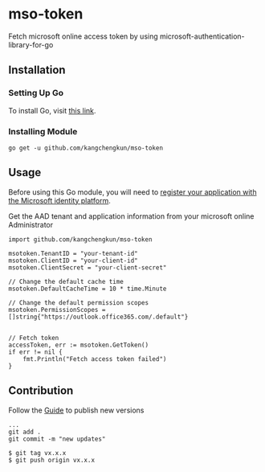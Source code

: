 # mso-token
Fetch microsoft online access token by using microsoft-authentication-library-for-go

## Installation

### Setting Up Go
To install Go, visit [this link](https://golang.org/dl/).

### Installing Module
`go get -u github.com/kangchengkun/mso-token`

## Usage
Before using this Go module, you will need to [register your application with the Microsoft identity platform](https://docs.microsoft.com/azure/active-directory/develop/quickstart-v2-register-an-app).

Get the AAD tenant and application information from your microsoft online Administrator

```
import github.com/kangchengkun/mso-token

msotoken.TenantID = "your-tenant-id"
msotoken.ClientID = "your-client-id"
msotoken.ClientSecret = "your-client-secret"

// Change the default cache time
msotoken.DefaultCacheTime = 10 * time.Minute

// Change the default permission scopes
msotoken.PermissionScopes = []string{"https://outlook.office365.com/.default"}


// Fetch token
accessToken, err := msotoken.GetToken()
if err != nil {
    fmt.Println("Fetch access token failed")
}
```

## Contribution

Follow the [Guide](https://go.dev/blog/publishing-go-modules) to publish new versions

```
...
git add .
git commit -m "new updates"

$ git tag vx.x.x
$ git push origin vx.x.x
```